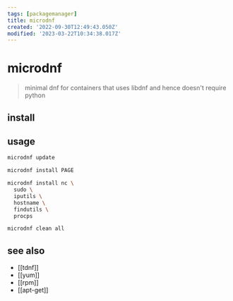 ```yaml
---
tags: [packagemanager]
title: microdnf
created: '2022-09-30T12:49:43.050Z'
modified: '2023-03-22T10:34:38.017Z'
---
```


# microdnf

> minimal dnf for containers that uses libdnf and hence doesn't require python

## install

## usage

```sh
microdnf update

microdnf install PAGE 

microdnf install nc \
  sudo \
  iputils \
  hostname \
  findutils \
  procps

microdnf clean all
```

## see also

- [[tdnf]]
- [[yum]]
- [[rpm]]
- [[apt-get]]

